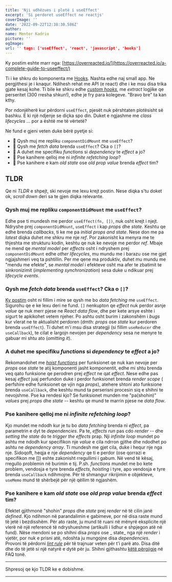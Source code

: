 ```yaml
---
title: 'Nji udhëzues i plotë i useEffect'
excerpt: 'Si perdoret useEffect ne reactjs'
coverImage: ''
date: '2022-09-22T12:38:30.586Z'
author:
name: Mentor Kadriu
picture: ''
ogImage:
url: '' tags: ['useEffect', 'react', 'javascript', 'hooks']
---
```


Ky postim eshte marr nga: [https://overreacted.io/](https://overreacted.io/a-complete-guide-to-useeffect/)

Ti i ke shkru do komponenta me [Hooks](https://reactjs.org/docs/hooks-intro.html). Nashta edhe naj small app. Ne pergjithesi je i knaqur. Ndihesh rehat me API (e react) dhe i ke msu disa trika gjate kesaj kohe. Ti bile ke shkru edhe [_custom hooks_](https://reactjs.org/docs/hooks-custom.html), me _extract_ logjike qe perseritet (300 rresha shkun!), edhe je fry para kolegeve. "Bravo bre" ta kan kthy.

Por ndonjëherë kur përdorni `useEffect`, pjesët nuk përshtaten plotësisht së bashku. E ki një ndjenje se diçka spo din. Duket e ngjashme me _class lifecycles_ ... por a është me të vërtetë?

Ne fund e gjeni veten duke bërë pyetje si:

- 🤔 Qysh muj me repliku `componentDidMount` me `useEffect`?
- 🤔 Qysh me _fetch data_ brenda `useEffect`? Cka o `[]`?
- 🤔 A duhet me specifiku _functions_ si _dependency_ te _effect_ a jo?
- 🤔 Pse kanihere qelloj me ni _infinite refetching loop_?
- 🤔 Pse kanihere e kam _old state_ ose _old prop value_ brenda _effect_ tim?

## TLDR

Qe ni _TLDR_ e shpejt, ski nevoje me lexu krejt postin. Nese diqka s'tu doket ok, _scroll down_ deri sa te gjen diqka
relevante.

### Qysh muj me repliku `componentDidMount` me `useEffect`?

Edhe pse ti mundesh me perdor `useEffect(fn, [])`, nuk osht krejt i njejt. Ndryshe prej `componentDidMount`, `useEffect` i
kap _props_ dhe _state_. Keshtu qe edhe brenda _callbacks_, ti ke me pa _initial props and state_. Nese don me pa _latest_ diqka duhet me shkru me nje _ref_. Por zakonisht ka menyra me te thjeshta me strukturu kodin, keshtu qe nuk ke
nevoje me perdor _ref_. Mbaje ne mend qe _mental model_ per _effects_ osht i ndryshem prej `componentDidMount` edhe _other lifecycles_, mu mundu me i barazu ose me gjet ngjajshmeri veq ta pshtillin. Per me qene ma produktiv,
duhet mu mundu me "mendu me efekte", se _mental model_ i efekteve osht ma afer te zbatimit te sinkronizimit (_implementing synchronization_) sesa duke u ndikuar prej _lifecycle events_.

### Qysh me _fetch data_ brenda `useEffect`? Cka o `[]`?

[Ky postim](https://www.robinwieruch.de/react-hooks-fetch-data/) osht ni fillim i mire se qysh me bo _data fetching_
me `useEffect`. Sigurohu qe e ke lexu deri ne fund. `[]` nenkupton qe _effect_ nuk perdor asnje _value_ qe nuk merr
pjese ne _React data flow_, dhe per kete arsye eshte i sigurt te apkikohet vetem njeher. Po ashtu osht burim i zakonshëm
i _bugs_ kur vlerat ne te aktualisht perdoren (dmth: _props_ ose _state_ kur perdoren brenda `useEffect`). Ti duhet m'i
msu disa strategji (si fillim `useReducer` dhe `useCallback`), te cilat e largojn nevojen per _dependency_ sesa ne
menyre te gabuar mi shtu ato (_omitting it_).

### A duhet me specifiku _functions_ si _dependency_ te _effect_ a jo?

Rekomandohet me [_hoist functions_](https://developer.mozilla.org/en-US/docs/Glossary/Hoisting) per funksionet qe nuk
kan nevoje per _props_ ose _state_ te atij komponenti jasht komponentit, edhe mi shtu brenda veq qato funksione qe
perodren prej _effect_ ne qat _effect_. Nese edhe pas kesaj _effect_ juaj perfundon duke i perdor funksionet brenda _render scope_ ( perfshire edhe funksionet qe vjin nga _props_), atehere shtoni ato funksione brenda `useCallback`, dhe
keshtu mund ta perserisni procesin siq e shihni te nevojshme. Pse ka rendesi kjo? Se funksionet munden me "pa(shohin)" _values_ prej _props_ dhe _state_ -- keshtu qe mund te marrin pjese ne _data flow_.

### Pse kanihere qelloj me ni _infinite refetching loop_?

Kjo mundet me ndodh kur je tu bo _data fetching_ brenda ni _effect_, pa parametrin e dyt te _dependencies_. Pa te, _effects_ _run_ pas cdo _render_ -- dhe _setting the state_  do te _trigger the effects_ prap. Nji _infinite loop_ mundet
po ashtu me ndodh kur specifikon nje _value_ e cila ndrron gjithe dhe ndodhet po ashtu ne _dependency array_. Ti mundesh
me gjet cila, duke i hequr nje nga nje. Sidoqoft, heqja e nje _dependency_ qe ti e perdor (ose qorrazi e specifikon
me []) eshte zakonisht rregullimi i gabum. Në vend të kësaj, rregullo problemin në burimin e tij. P.sh. _functions_
mundet me bo kete problem, vendosja e tyre brenda _effects_, _hoisting_ i tyre, apo vendosja e tyre brenda `useCallback`
ndihmojne.
Për të shmangur rikrijimin e objekteve, `useMemo` mund të shërbejë për një qëllim të ngjashëm.

### Pse kanihere e kam _old state_ ose _old prop value_ brenda _effect_ tim?

Efektet gjithmonë "shohin" _props_ dhe _state_ prej _render_ në të cilin janë _defined_. Kjo ndihmon në parandalimin e
gabimeve, por në disa raste mund të jetë i bezdisshëm. Për ato raste, ju mund të ruani në mënyrë eksplicite një vlerë në
një referencë të ndryshueshme (artikulli i lidhur e shpjegon atë në fund). Nëse mendoni se po shihni disa _props_ ose _
state_ nga një _render_ i vjetër, por nuk e prisni atë, ndoshta ju mungojne disa _dependencies_. Provoni të përdorni [_lint rule_](https://github.com/facebook/react/issues/14920) për të trajnuar veten për t'i parë ato. Disa ditë dhe do të
jetë si një natyrë e dytë për ju. Shihni
gjithashtu [këtë përgjigje](https://reactjs.org/docs/hooks-faq.html#why-am-i-seeing-stale-props-or-state-inside-my-function)
në FAQ tonë.

---
Shpresoj qe kjo TLDR ke e dobishme.

---
